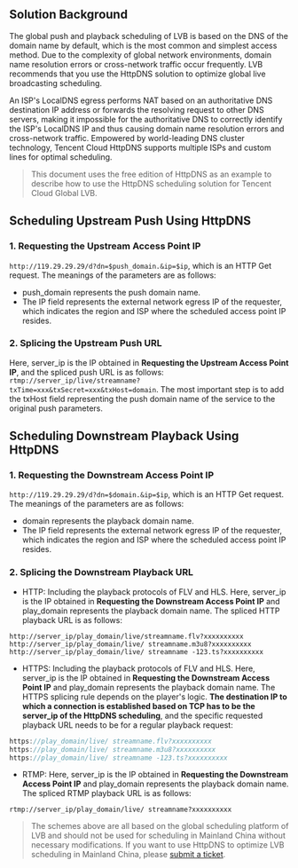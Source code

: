## Solution Background
The global push and playback scheduling of LVB is based on the DNS of the domain name by default, which is the most common and simplest access method. Due to the complexity of global network environments, domain name resolution errors or cross-network traffic occur frequently. LVB recommends that you use the HttpDNS solution to optimize global live broadcasting scheduling.

An ISP's LocalDNS egress performs NAT based on an authoritative DNS destination IP address or forwards the resolving request to other DNS servers, making it impossible for the authoritative DNS to correctly identify the ISP's LocalDNS IP and thus causing domain name resolution errors and cross-network traffic.
Empowered by world-leading DNS cluster technology, Tencent Cloud HttpDNS supports multiple ISPs and custom lines for optimal scheduling. 


>This document uses the free edition of HttpDNS as an example to describe how to use the HttpDNS scheduling solution for Tencent Cloud Global LVB.

## Scheduling Upstream Push Using HttpDNS

### 1. Requesting the Upstream Access Point IP
`http://119.29.29.29/d?dn=$push_domain.&ip=$ip`, which is an HTTP Get request. The meanings of the parameters are as follows:
- push_domain represents the push domain name.
- The IP field represents the external network egress IP of the requester, which indicates the region and ISP where the scheduled access point IP resides.


### 2. Splicing the Upstream Push URL
Here, server_ip is the IP obtained in **Requesting the Upstream Access Point IP**, and the spliced push URL is as follows:
`rtmp://server_ip/live/streamname?txTime=xxx&txSecret=xxx&txHost=domain`. The most important step is to add the txHost field representing the push domain name of the service to the original push parameters.

## Scheduling Downstream Playback Using HttpDNS

### 1. Requesting the Downstream Access Point IP
`http://119.29.29.29/d?dn=$domain.&ip=$ip`, which is an HTTP Get request. The meanings of the parameters are as follows:
- domain represents the playback domain name.
- The IP field represents the external network egress IP of the requester, which indicates the region and ISP where the scheduled access point IP resides.


### 2. Splicing the Downstream Playback URL
- HTTP: Including the playback protocols of FLV and HLS. Here, server_ip is the IP obtained in **Requesting the Downstream Access Point IP** and play_domain represents the playback domain name. The spliced HTTP playback URL is as follows:

```
http://server_ip/play_domain/live/streamname.flv?xxxxxxxxxx
http://server_ip/play_domain/live/ streamname.m3u8?xxxxxxxxxx
http://server_ip/play_domain/live/ streamname -123.ts?xxxxxxxxxx
```

- HTTPS: Including the playback protocols of FLV and HLS. Here, server_ip is the IP obtained in **Requesting the Downstream Access Point IP** and play_domain represents the playback domain name. The HTTPS splicing rule depends on the player's logic. **The destination IP to which a connection is established based on TCP has to be the server_ip of the HttpDNS scheduling**, and the specific requested playback URL needs to be for a regular playback request:

```java
https://play_domain/live/ streamname.flv?xxxxxxxxxx
https://play_domain/live/ streamname.m3u8?xxxxxxxxxx
https://play_domain/live/ streamname -123.ts?xxxxxxxxxx
```

- RTMP: Here, server_ip is the IP obtained in **Requesting the Downstream Access Point IP** and play_domain represents the playback domain name. The spliced RTMP playback URL is as follows:

```
rtmp://server_ip/play_domain/live/ streamname?xxxxxxxxxx
```

>The schemes above are all based on the global scheduling platform of LVB and should not be used for scheduling in Mainland China without necessary modifications. If you want to use HttpDNS to optimize LVB scheduling in Mainland China, please [submit a ticket](https://console.cloud.tencent.com/workorder/category).
